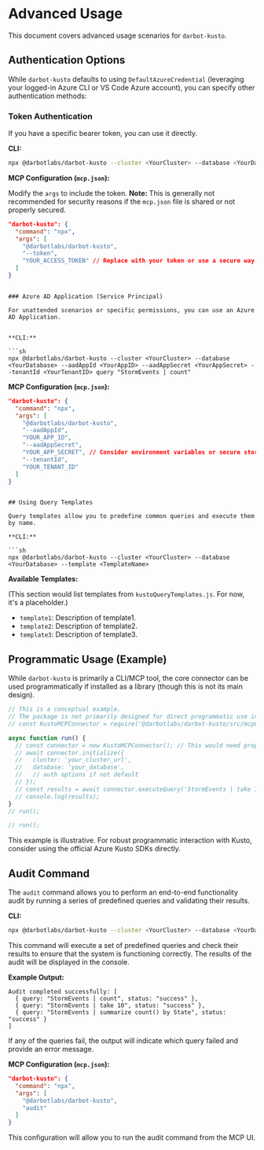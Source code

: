 # Advanced Usage

This document covers advanced usage scenarios for `darbot-kusto`.

## Authentication Options

While `darbot-kusto` defaults to using `DefaultAzureCredential` (leveraging your logged-in Azure CLI or VS Code Azure account), you can specify other authentication methods:

### Token Authentication

If you have a specific bearer token, you can use it directly.

**CLI:**

```sh
npx @darbotlabs/darbot-kusto --cluster <YourCluster> --database <YourDatabase> --token <YourBearerToken> query "StormEvents | count"
```

**MCP Configuration (`mcp.json`):**

Modify the `args` to include the token. **Note:** This is generally not recommended for security reasons if the `mcp.json` file is shared or not properly secured.

```json
"darbot-kusto": {
  "command": "npx",
  "args": [
    "@darbotlabs/darbot-kusto",
    "--token",
    "YOUR_ACCESS_TOKEN" // Replace with your token or use a secure way to inject this
  ]
}
```

```

### Azure AD Application (Service Principal)

For unattended scenarios or specific permissions, you can use an Azure AD Application.


**CLI:**

```sh
npx @darbotlabs/darbot-kusto --cluster <YourCluster> --database <YourDatabase> --aadAppId <YourAppID> --aadAppSecret <YourAppSecret> --tenantId <YourTenantID> query "StormEvents | count"
```

**MCP Configuration (`mcp.json`):**

```json
"darbot-kusto": {
  "command": "npx",
  "args": [
    "@darbotlabs/darbot-kusto",
    "--aadAppId",
    "YOUR_APP_ID",
    "--aadAppSecret",
    "YOUR_APP_SECRET", // Consider environment variables or secure stores for secrets
    "--tenantId",
    "YOUR_TENANT_ID"
  ]
}
```

```

## Using Query Templates

Query templates allow you to predefine common queries and execute them by name.

**CLI:**

```sh
npx @darbotlabs/darbot-kusto --cluster <YourCluster> --database <YourDatabase> --template <TemplateName>
```

**Available Templates:**

(This section would list templates from `kustoQueryTemplates.js`. For now, it's a placeholder.)

* `template1`: Description of template1.
* `template2`: Description of template2.
* `template3`: Description of template3.

## Programmatic Usage (Example)

While `darbot-kusto` is primarily a CLI/MCP tool, the core connector can be used programmatically if installed as a library (though this is not its main design).

```javascript
// This is a conceptual example. 
// The package is not primarily designed for direct programmatic use in this version.
// const KustoMCPConnector = require('@darbotlabs/darbot-kusto/src/mcpConnector'); // Adjust path if using locally

async function run() {
  // const connector = new KustoMCPConnector(); // This would need proper instantiation
  // await connector.initialize({
  //   cluster: 'your_cluster_url',
  //   database: 'your_database',
  //   // auth options if not default
  // });
  // const results = await connector.executeQuery('StormEvents | take 10');
  // console.log(results);
}
// run();

// run();
```

This example is illustrative. For robust programmatic interaction with Kusto, consider using the official Azure Kusto SDKs directly.

## Audit Command

The `audit` command allows you to perform an end-to-end functionality audit by running a series of predefined queries and validating their results.

**CLI:**

```sh
npx @darbotlabs/darbot-kusto --cluster <YourCluster> --database <YourDatabase> audit
```

This command will execute a set of predefined queries and check their results to ensure that the system is functioning correctly. The results of the audit will be displayed in the console.

**Example Output:**

```
Audit completed successfully: [
  { query: "StormEvents | count", status: "success" },
  { query: "StormEvents | take 10", status: "success" },
  { query: "StormEvents | summarize count() by State", status: "success" }
]
```

If any of the queries fail, the output will indicate which query failed and provide an error message.

**MCP Configuration (`mcp.json`):**

```json
"darbot-kusto": {
  "command": "npx",
  "args": [
    "@darbotlabs/darbot-kusto",
    "audit"
  ]
}
```

This configuration will allow you to run the audit command from the MCP UI.
